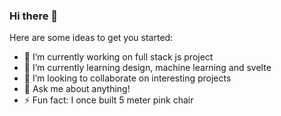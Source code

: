### Hi there 👋

Here are some ideas to get you started:

- 🔭 I’m currently working on full stack js project
- 🌱 I’m currently learning design, machine learning and svelte
- 👯 I’m looking to collaborate on interesting projects
- 💬 Ask me about anything!
- ⚡ Fun fact: I once built 5 meter pink chair
